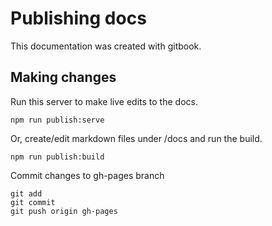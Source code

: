 # Publishing docs
This documentation was created with gitbook.

## Making changes
Run this server to make live edits to the docs.

    npm run publish:serve

Or, create/edit markdown files under /docs and run the build.

    npm run publish:build

Commit changes to gh-pages branch

    git add
    git commit
    git push origin gh-pages
